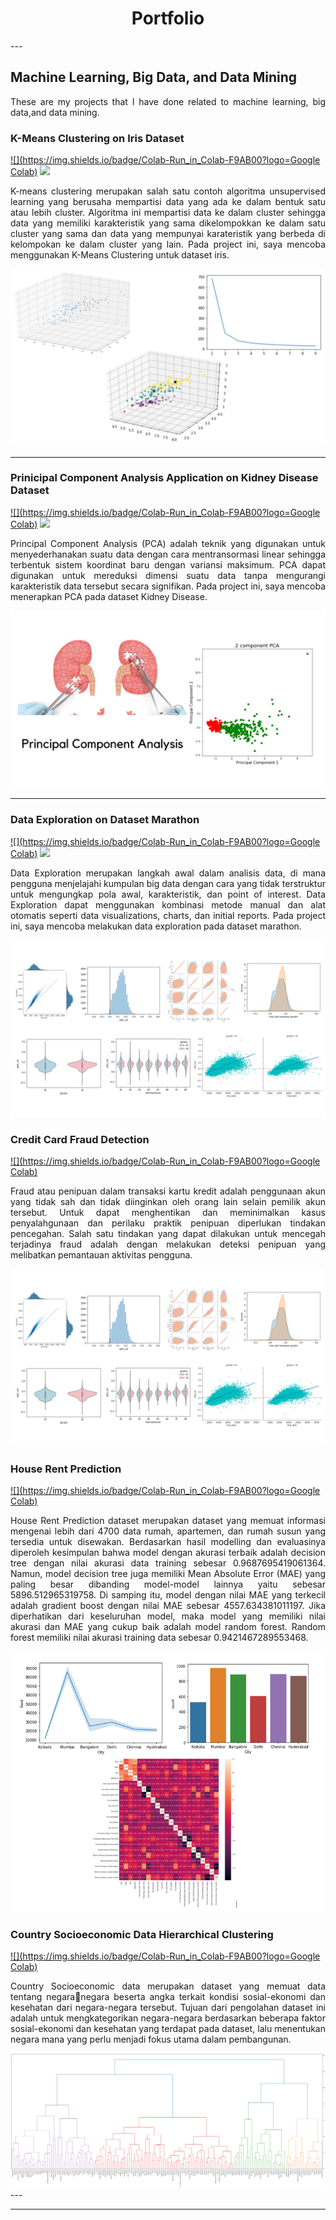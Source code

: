 <h1 align="center"> Portfolio </h1>
---

## Machine Learning, Big Data, and Data Mining
<p align="justify"> These are my projects that I have done related to machine learning, big data,and data mining. </p>

### K-Means Clustering on Iris Dataset
[![](https://img.shields.io/badge/Colab-Run_in_Colab-F9AB00?logo=Google Colab)](https://colab.research.google.com/drive/1mL94ksbf27LqeJf5X_cX95np5yA4qG-H?usp=sharing) 
[![](https://img.shields.io/badge/Github-View_in_GitHub-3776AB?logo=GitHub)](https://github.com/lisyaaprl/lisyaaprl.github.io/blob/main/project/Clustering_Dataset_Iris.ipynb)
<p align="justify"> K-means clustering merupakan salah satu contoh algoritma unsupervised learning yang berusaha mempartisi data yang ada ke dalam bentuk satu atau lebih cluster. Algoritma ini mempartisi data ke dalam cluster sehingga data yang memiliki karakteristik yang sama dikelompokkan ke dalam satu cluster yang sama dan data yang mempunyai karateristik yang berbeda di kelompokan ke dalam cluster yang lain. Pada project ini, saya mencoba menggunakan K-Means Clustering untuk dataset iris. </p>
<img src="images/project1.png?raw=true"/>

---
### Prinicipal Component Analysis Application on Kidney Disease Dataset
[![](https://img.shields.io/badge/Colab-Run_in_Colab-F9AB00?logo=Google Colab)](https://colab.research.google.com/drive/1QDEdfUXdieEAFGMOcZnBShEOBGvoMaRm?usp=sharing) 
[![](https://img.shields.io/badge/GitHub-View_in_GitHub-3776AB?logo=GitHub)](https://github.com/lisyaaprl/lisyaaprl.github.io/blob/main/project/PCA_Dataset_Kidney_Disease.ipynb)
<p align="justify"> Principal Component Analysis (PCA) adalah teknik yang digunakan untuk menyederhanakan suatu data dengan cara mentransormasi linear sehingga terbentuk sistem koordinat baru dengan variansi maksimum. PCA dapat digunakan untuk mereduksi dimensi suatu data tanpa mengurangi karakteristik data tersebut secara signifikan. Pada project ini, saya mencoba menerapkan PCA pada dataset Kidney Disease. </p>
<img src="images/project2.png?raw=true"/>

---
### Data Exploration on Dataset Marathon
[![](https://img.shields.io/badge/Colab-Run_in_Colab-F9AB00?logo=Google Colab)](https://colab.research.google.com/drive/1nEqJyygDkMe71iM_5BNtFnsWpPJBglBW?usp=sharing) 
[![](https://img.shields.io/badge/GitHub-View_in_GitHub-3776AB?logo=GitHub)](https://github.com/lisyaaprl/lisyaaprl.github.io/blob/main/project/Exploration_Dataset_Marathon.ipynb)
<p align="justify"> Data Exploration merupakan langkah awal dalam analisis data, di mana pengguna menjelajahi kumpulan big data dengan cara yang tidak terstruktur untuk mengungkap pola awal, karakteristik, dan point of interest. Data Exploration dapat menggunakan kombinasi metode manual dan alat otomatis seperti data visualizations, charts, dan initial reports. Pada project ini, saya mencoba melakukan data exploration pada dataset marathon. </p>
<img src="images/project3.png?raw=true"/>

### Credit Card Fraud Detection
[![](https://img.shields.io/badge/Colab-Run_in_Colab-F9AB00?logo=Google Colab)](https://colab.research.google.com/drive/1HRuKn6dMID-cWiGWyMkVVcuRtFoX08my?usp=sharing) 
<p align="justify"> Fraud atau penipuan dalam transaksi kartu kredit adalah penggunaan akun yang tidak sah dan tidak diinginkan oleh orang lain selain pemilik akun tersebut. Untuk dapat menghentikan dan meminimalkan kasus penyalahgunaan dan perilaku praktik penipuan diperlukan tindakan pencegahan. Salah satu tindakan yang dapat dilakukan untuk mencegah terjadinya fraud adalah dengan melakukan deteksi penipuan yang melibatkan pemantauan aktivitas pengguna.</p>
<img src="images/project3.png?raw=true"/>

### House Rent Prediction
[![](https://img.shields.io/badge/Colab-Run_in_Colab-F9AB00?logo=Google Colab)](https://colab.research.google.com/drive/1UD553SJSvaiM4owYApj7UV_7MchrOGHo?usp=sharing) 
<p align="justify"> House Rent Prediction dataset merupakan dataset yang memuat informasi mengenai lebih dari 4700 data rumah, apartemen, dan rumah susun yang tersedia untuk disewakan. Berdasarkan hasil modelling dan evaluasinya diperoleh kesimpulan bahwa model dengan akurasi terbaik adalah decision tree dengan nilai akurasi data training sebesar 0.9687695419061364. Namun, model decision tree juga memiliki Mean Absolute Error (MAE) yang paling besar dibanding model-model lainnya yaitu sebesar 5896.512965319758. Di samping itu, model dengan nilai MAE yang terkecil adalah gradient boost dengan nilai MAE sebesar 4557.634381011197. Jika diperhatikan dari keseluruhan model, maka model yang memiliki nilai akurasi dan MAE yang cukup baik adalah model random forest. Random forest memiliki nilai akurasi training data sebesar 0.9421467289553468. </p>
<img src="images/regresi.png?raw=true"/>

### Country Socioeconomic Data Hierarchical Clustering
[![](https://img.shields.io/badge/Colab-Run_in_Colab-F9AB00?logo=Google Colab)](https://colab.research.google.com/drive/15AR71KOTCa2lFZTEeawXWtLxZZnh_lJp?usp=sharing) 
<p align="justify"> Country Socioeconomic data merupakan dataset yang memuat data tentang negaranegara beserta angka terkait kondisi sosial-ekonomi dan kesehatan dari negara-negara tersebut. Tujuan dari pengolahan dataset ini adalah untuk mengkategorikan negara-negara berdasarkan beberapa faktor sosial-ekonomi dan kesehatan yang terdapat pada dataset, lalu menentukan negara mana yang perlu menjadi fokus utama dalam pembangunan. </p>
<img src="images/clustering.png?raw=true"/>
---




---
<!-- Remove above link if you don't want to attibute -->
